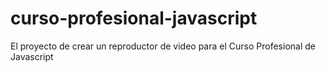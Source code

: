 # curso-profesional-javascript
El proyecto de crear un reproductor de video para el Curso Profesional de Javascript
